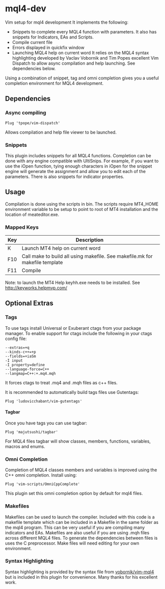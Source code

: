 # mql4-dev
Vim setup for mql4 development
It implements the following:
- Snippets to complete every MQL4 function with parameters. It also has snippets for Indicators, EAs and Scripts.
- Compile current file
- Errors displayed in quickfix window
- Launching MQL4 help on current word
It relies on the MQL4 syntax highlighting developed by Vaclav Vobornik and Tim Popes excellent Vim Dispatch to allow async compilation and help launching. See dependencies below.

Using a combination of snippet, tag and omni completion gives you a useful completion environment for MQL4 development.

## Dependencies

### Async compiling
```
Plug 'tpope/vim-dispatch'
```
Allows compilation and help file viewer to be launched.

### Snippets
This plugin includes snippets for all MQL4 functions. Completion can be done with any engine compatible with UltiSnips.
For example, if you want to use the iOpen function, tying enough characters in iOpen for the snippet engine will generate the assignment and allow you to edit each of the parameters. There is also snippets for indicator properties.

## Usage

Compilation is done using the scripts in bin. The scripts require MT4_HOME environment variable to be setup to point to root of MT4 installation and the location of meateditor.exe.

### Mapped Keys

| Key | Description |
|-----|-------------|
|K    |Launch MT4 help on current word|
|F10|Call make to build all using makefile. See makefile.mk for makefile template|
|F11|Compile|

Note: to launch the MT4 Help keyhh.exe needs to be installed. See http://keyworks.helpmvp.com/

## Optional Extras
### Tags
To use tags install Universal or Exuberant ctags from your package manager.
To enable support for ctags include the following in your ctags config file:

```
--extras=+q
--kinds-c++=+p 
--fields=+iaSm
-I input
-I property=define
--language-force=C++
--langmap=C++:+.mq4.mqh
```

It forces ctags to treat .mq4 and .mqh files as c++ files.

It is recommended to automatically build tags files use Gutentags:
```
Plug 'ludovicchabant/vim-gutentags'
```

#### Tagbar
Once you have tags you can use tagbar:
```
Plug 'majutsushi/tagbar'
```
For MQL4 files tagbar will show classes, members, functions, variables, macros and enums.

### Omni Completion
Completion of MQL4 classes members and variables is improved using the C++ omni completion. 
Install using:
```
Plug 'vim-scripts/OmniCppComplete'
```
This plugin set this omni completion option by default for mql4 files.

### Makefiles
Makefiles can be used to launch the compiler. Included with this code is a makefile template which can be included in a Makefile in the same folder as the mql4 program. This can be very useful if you are compiling many indicators and EAs.
Makefiles are also useful if you are using .mqh files across different MQL4 files. To generate the dependencies between files is uses the C preprocessor.
Make files will need editing for your own environment.

### Syntax Highlighting

Syntax highlighting is provided by the syntax file from [vobornik/vim-mql4](https://github.com/vobornik/vim-mql4) but is included in
this plugin for convenience. Many thanks for his excellent work.

